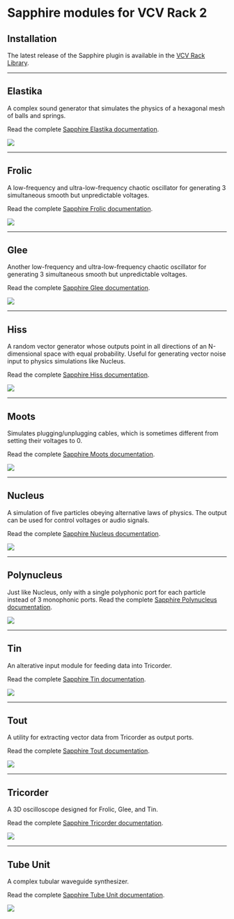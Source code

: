 # Sapphire modules for VCV Rack 2

## Installation
The latest release of the Sapphire plugin is available in the
[VCV Rack Library](https://library.vcvrack.com/?brand=Sapphire).

---

## Elastika

A complex sound generator that simulates the physics of a
hexagonal mesh of balls and springs.

Read the complete <a href="Elastika.md">Sapphire Elastika documentation</a>.

<a href="Elastika.md"><img src="images/elastika.png" /></a>

---

## Frolic

A low-frequency and ultra-low-frequency chaotic oscillator
for generating 3 simultaneous smooth but unpredictable voltages.

Read the complete <a href="Frolic.md">Sapphire Frolic documentation</a>.

<a href="Frolic.md"><img src="images/frolic.png"/></a>

---

## Glee

Another low-frequency and ultra-low-frequency chaotic oscillator
for generating 3 simultaneous smooth but unpredictable voltages.

Read the complete <a href="Glee.md">Sapphire Glee documentation</a>.

<a href="Glee.md"><img src="images/glee.png"/></a>

---

## Hiss

A random vector generator whose outputs point in all directions of an N-dimensional space with equal probability. Useful for generating vector noise input to physics simulations like Nucleus.

Read the complete <a href="Hiss.md">Sapphire Hiss documentation</a>.

<a href="Hiss.md"><img src="images/hiss.png"/></a>

---

## Moots

Simulates plugging/unplugging cables,
which is sometimes different from setting their voltages to 0.

Read the complete <a href="Moots.md">Sapphire Moots documentation</a>.

<a href="Moots.md"><img src="images/moots.png" /></a>

---

## Nucleus

A simulation of five particles obeying alternative laws of physics.
The output can be used for control voltages or audio signals.

Read the complete <a href="Nucleus.md">Sapphire Nucleus documentation</a>.

<a href="Nucleus.md"><img src="images/nucleus.png" /></a>

---

## Polynucleus

Just like Nucleus, only with a single polyphonic port
for each particle instead of 3 monophonic ports.
Read the complete <a href="Polynucleus.md">Sapphire Polynucleus documentation</a>.

<a href="Polynucleus.md"><img src="images/polynucleus.png" /></a>

---

## Tin

An alterative input module for feeding data into Tricorder.

Read the complete <a href="Tin.md">Sapphire Tin documentation</a>.

<a href="Tin.md"><img src="images/tin.png" /></a>

---

## Tout

A utility for extracting vector data from Tricorder as output ports.

Read the complete <a href="Tout.md">Sapphire Tout documentation</a>.

<a href="Tout.md"><img src="images/tout.png" /></a>

---

## Tricorder

A 3D oscilloscope designed for Frolic, Glee, and Tin.

Read the complete <a href="Tricorder.md">Sapphire Tricorder documentation</a>.

<a href="Tricorder.md"><img src="images/tricorder.png" /></a>

---

## Tube Unit

A complex tubular waveguide synthesizer.

Read the complete <a href="TubeUnit.md">Sapphire Tube Unit documentation</a>.

<a href="TubeUnit.md"><img src="images/tubeunit.png" /></a>


